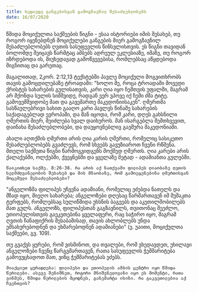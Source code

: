 ```yaml
---
title: ხედავდე განგებისგან გამოგზავნილ შესაძლებლობებს
date: 16/07/2020
---
```


წმიდა მოციქულთა საქმეების წიგნი - ესაა ისტორიები იმის შესახებ, თუ როგორ იყენებდნენ მოციქულები განგების მიერ გამოგზავნილ შესაძლებლობებს ღვთის სასუფევლის წინსვლისთვის. ეს წიგნი თავიდან ბოლომდე შეიცავს წარმტაც ამბებს ადრეულ ეკლესიაზე, იმაზე, თუ როგორ იზრდებოდა ის, მიუხედავად გამოწვევებისა, რომლებსაც აწყდებოდა შიგნითაც და გარეთაც.

მაგალითად, 2კორ. 2:12,13 ტექსტებში პავლე მოციქული მოგვითხრობს თავის გამოცდილებაზე ტროადაში: "ხოლო მე, როცა ტროადაში მოვედი ქრისტეს სახარების გულისათვის, კარი ღია იყო ჩემთვის უფალში, მაგრამ არ მქონდა სულის სიმშვიდე, რადგან ვერ ვპოვე იქ ჩემი ძმა ტიტე. გამოვემშვიდობე მათ და გავემართე მაკედონიისაკენ". ღმერთმა სასწაულებრივი სახით გააღო კარი პავლეს წინაშე სახარების საქადაგებლად ევროპაში, და მან იცოდა, რომ კარი, დღეს გახსნილი ღმერთის მიერ, შეიძლება ხვალ დაიხუროს. მან ისარგებლა შემთხვევით, დაინახა შესაძლებლობები, და დაუყოვნებლივ გაეშურა მაკედონიაში.

ახალი აღთქმის ღმერთი არის ღია კარის ღმერთი, რომელიც სასიკეთო შესაძლებლობებს გვაძლევს, რომ სხვებს გავუზიაროთ ჩვენი რწმენა. მთელი საქმეთა წიგნი წარმოგვიდგენს მოქმედ ღმერთს. ღია კარები არის ქალაქებში, ოლქებში, ქვეყნებში და ყველაზე მეტად - ადამიანთა გულებში.

`წაიკითხეთ საქმე. 8:26-38. რა არის აქ ნათქვამი ფილიპეს ღიაობაზე ღვთის ხელმძღვანელობის შესახებ და მის მზაობაზე, რომ გამოეყენებინა ღმერთისგან მოცემული შესაძლებლობები?`

"ანგელოზმა ფილიპეს უჩვენა ადამიანი, რომელიც ეძებდა ნათელს და მზად იყო, მიეღო სახარება; ანგელოზები დღესაც წარმართავენ იმ მუშაკთა ტერფებს, რომლებსაც სულიწმიდა უხსნის ბაგეებს და აკეთილშობილებს მათ გულს. ანგელოზს, ფილიპესთან გაგზავნილს, თვითონაც შეეძლო, ეთიოპელისთვის გაეკეთებინა ყველაფერი, რაც საჭირო იყო, მაგრამ ღვთის ჩანაფიქრის შესაბამისად, თავის ახლობლებს უნდა ემსახურებოდნენ და ეხმარებოდნენ ადამიანები" (ე. უაითი, მოციქულთა საქმეები, გვ. 109).

თუ გვაქვს ყურები, რომ ვისმინოთ, და თვალები, რომ ვხედავდეთ, უხილავი ანგელოზები ჩვენც წარგვმართავენ, რათა სასუფევლის ჭეშმარიტება გამოვუცხადოთ მათ, ვინც ჭეშმარიტებას ეძებს.

`მიაქციეთ ყურადღება: ფილიპესი და ეთიოპელის ამბის ცენტრი იყო წმიდა წერილები. ასევე შენიშნეთ, როგორი მნიშვნელოვანი იყო ეს მომენტი, რათა ვინმეს, წმიდა წერილების მცოდნეს, განემარტა ისინი. რა გაკვეთილებია აქ ჩვენთვის?`